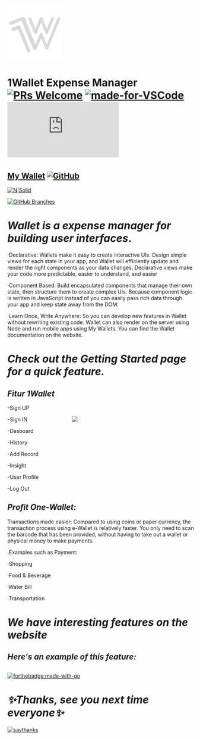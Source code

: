 <img src="https://raw.githubusercontent.com/ahmadfahrurrozi24/1Wallet/tester/public/img/logo.png" width="150px">

# 1Wallet Expense Manager [![PRs Welcome](https://img.shields.io/badge/PRs-welcome-brightgreen.svg?style=flat-square)](http://makeapullrequest.com) [![made-for-VSCode](https://img.shields.io/badge/Made%20for-VSCode-1f425f.svg)](https://code.visualstudio.com/) [![GitHub commits](https://badgen.net/github/commits/Naereen/Strapdown.js)](https://GitHub.com/ahmadfahrurrozi24/1Wallet/commit/)


## [My Wallet](http://127.0.0.1:8000/)         [![GitHub](https://badgen.net/badge/icon/github?icon=github&label)](https://github.com/ahmadfahrurrozi24/1Wallet)

[![N|Solid](https://cldup.com/dTxpPi9lDf.thumb.png)](https://nodesource.com/products/nsolid)

[![GitHub Branches](https://badgen.net/github/branches/ahmadfahrurrozi24/1Wallet)](https://github.com/ahmadfahrurrozi24/1Wallet/)

# _Wallet is a expense manager for building user interfaces_.

·Declarative: Wallets make it easy to create interactive UIs. Design simple views for each state in your app, and Wallet will efficiently update and render the right components as your data changes. Declarative views make your code more predictable, easier to understand, and easier

·Component Based: Build encapsulated components that manage their own state, then structure them to create complex UIs. Because component logic is written in JavaScript instead of you can easily pass rich data through your app and keep state away from the DOM.

·Learn Once, Write Anywhere: So you can develop new features in Wallet without rewriting existing code. Wallet can also render on the server using Node and run mobile apps using My Wallets.
You can find the Wallet documentation on the website.


# _Check out the Getting Started page for a quick feature._

## _Fitur 1Wallet_
 
 -Sign UP
 
 -Sign IN           <img align="right" src="https://cdn.dribbble.com/users/1162077/screenshots/3848914/programmer.gif" width="330px">
 
 -Dasboard 
 
 -History  
 
 -Add Record
 
 -Insight
 
 -User Profile
 
 -Log Out

## _Profit One-Wallet:_

Transactions made easier:
Compared to using coins or paper currency, the transaction process using e-Wallet is relatively faster.
You only need to scan the barcode that has been provided, without having to take out a wallet or physical money to make payments.

.Examples such as Payment:

·Shopping

·Food & Beverage

·Water Bill

.Transportation

# _We have interesting features on the website_

## _Here's an example of this feature:_



## 




[![forthebadge made-with-go](http://ForTheBadge.com/images/badges/made-with-go.svg)](http://127.0.0.1:8000/register)




# _✨Thanks, see you next time everyone✨_

[![saythanks](https://img.shields.io/badge/say-thanks-ff69b4.svg)](https://github.com/ahmadfahrurrozi24?tab=repositories/to/ahmadfahrurrozi24)

